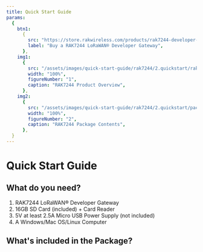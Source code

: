 ```yaml
---
title: Quick Start Guide
params:
  {
    btn1:
      {
        src: "https://store.rakwireless.com/products/rak7244-developer-lorawan-gateway",
        label: "Buy a RAK7244 LoRaWAN® Developer Gateway",
      },
    img1:
      {
        src: "/assets/images/quick-start-guide/rak7244/2.quickstart/rak7244_overview2.jpg",
        width: "100%",
        figureNumber: "1",
        caption: "RAK7244 Product Overview",
      },
    img2:
      {
        src: "/assets/images/quick-start-guide/rak7244/2.quickstart/package.jpg",
        width: "100%",
        figureNumber: "2",
        caption: "RAK7244 Package Contents",
      },
  }
---
```


# Quick Start Guide

<rk-img :params="$page.frontmatter.params.img1" />

## What do you need?
1. RAK7244 LoRaWAN® Developer Gateway
2. 16GB SD Card (included) + Card Reader
3. 5V at least 2.5A Micro USB Power Supply (not included)
4. A Windows/Mac OS/Linux Computer

<rk-btn :params="$page.frontmatter.params.btn1" />

## What's included in the Package?

<rk-img :params="$page.frontmatter.params.img2" />
